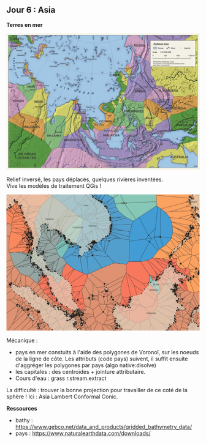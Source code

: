 
## Jour 6 : Asia

__Terres en mer__

![Days6-Asia](maps/30days2023-day6-asia.thumbnail.jpg)

Relief inversé, les pays déplacés, quelques rivières inventées.\
Vive les modèles de traitement QGis !

![Day6-howto](maps/30days2023-day6-asia-work.jpg)

Mécanique :

- pays en mer constuits à l'aide des polygones de Voronoï, sur les noeuds de la ligne de côte. Les attributs (code pays) suivent, il suffit ensuite d'aggréger les polygones par pays (algo native:disolve)
- les capitales : des centroïdes + jointure attributaire.
- Cours d'eau : grass r.stream.extract

La difficulté : trouver la bonne projection pour travailler de ce coté de la sphère ! Ici : Asia Lambert Conformal Conic.

__Ressources__

- bathy : https://www.gebco.net/data_and_products/gridded_bathymetry_data/ 
- pays : https://www.naturalearthdata.com/downloads/
  